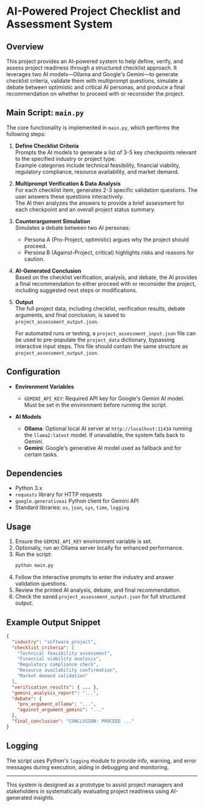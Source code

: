 # AI-Powered Project Checklist and Assessment System

## Overview
This project provides an AI-powered system to help define, verify, and assess project readiness through a structured checklist approach. It leverages two AI models—Ollama and Google's Gemini—to generate checklist criteria, validate them with multiprompt questions, simulate a debate between optimistic and critical AI personas, and produce a final recommendation on whether to proceed with or reconsider the project.

## Main Script: `main.py`
The core functionality is implemented in `main.py`, which performs the following steps:

1. **Define Checklist Criteria**  
   Prompts the AI models to generate a list of 3-5 key checkpoints relevant to the specified industry or project type.  
   Example categories include technical feasibility, financial viability, regulatory compliance, resource availability, and market demand.

2. **Multiprompt Verification & Data Analysis**  
   For each checklist item, generates 2-3 specific validation questions. The user answers these questions interactively.  
   The AI then analyzes the answers to provide a brief assessment for each checkpoint and an overall project status summary.

3. **Counterargument Simulation**  
   Simulates a debate between two AI personas:  
   - Persona A (Pro-Project, optimistic) argues why the project should proceed.  
   - Persona B (Against-Project, critical) highlights risks and reasons for caution.

4. **AI-Generated Conclusion**  
   Based on the checklist verification, analysis, and debate, the AI provides a final recommendation to either proceed with or reconsider the project, including suggested next steps or modifications.

5. **Output**  
   The full project data, including checklist, verification results, debate arguments, and final conclusion, is saved to `project_assessment_output.json`.
   
   For automated runs or testing, a `project_assessment_input.json` file can be used to pre-populate the `project_data` dictionary, bypassing interactive input steps. This file should contain the same structure as `project_assessment_output.json`.

## Configuration

- **Environment Variables**  
  - `GEMINI_API_KEY`: Required API key for Google's Gemini AI model. Must be set in the environment before running the script.

- **AI Models**  
  - **Ollama**: Optional local AI server at `http://localhost:11434` running the `llama2:latest` model. If unavailable, the system falls back to Gemini.  
  - **Gemini**: Google's generative AI model used as fallback and for certain tasks.

## Dependencies

- Python 3.x
- `requests` library for HTTP requests
- `google.generativeai` Python client for Gemini API
- Standard libraries: `os`, `json`, `sys`, `time`, `logging`

## Usage

1. Ensure the `GEMINI_API_KEY` environment variable is set.  
2. Optionally, run an Ollama server locally for enhanced performance.  
3. Run the script:  
   ```bash
   python main.py
   ```  
4. Follow the interactive prompts to enter the industry and answer validation questions.  
5. Review the printed AI analysis, debate, and final recommendation.  
6. Check the saved `project_assessment_output.json` for full structured output.

## Example Output Snippet

```json
{
  "industry": "software project",
  "checklist_criteria": [
    "Technical feasibility assessment",
    "Financial viability analysis",
    "Regulatory compliance check",
    "Resource availability confirmation",
    "Market demand validation"
  ],
  "verification_results": { ... },
  "gemini_analysis_report": "...",
  "debate": {
    "pro_argument_ollama": "...",
    "against_argument_gemini": "..."
  },
  "final_conclusion": "CONCLUSION: PROCEED ..."
}
```

## Logging

The script uses Python's `logging` module to provide info, warning, and error messages during execution, aiding in debugging and monitoring.

---

This system is designed as a prototype to assist project managers and stakeholders in systematically evaluating project readiness using AI-generated insights.
